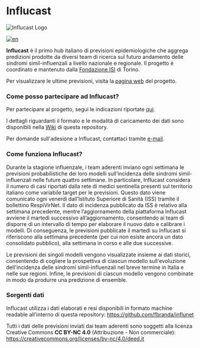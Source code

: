 # Influcast 

![Influcast Logo](https://github.com/Predizioni-Epidemiologiche-Italia/Influcast/blob/main/Influcast-logo.png)

[![en](https://img.shields.io/badge/lang-en-red.svg)](https://github.com/Predizioni-Epidemiologiche-Italia/Influcast/blob/main/README.en.md)

__Influcast__ è il primo hub italiano di previsioni epidemiologiche che aggrega predizioni prodotte da diversi team di ricerca sul futuro andamento delle sindromi simil-influenzali a livello nazionale e regionale. Il progetto è coordinato e mantenuto dalla [Fondazione ISI](https://www.isi.it/en/home) di Torino.

Per visualizzare le ultime previsioni, visita la [pagina web](https://influcast.org/it/) del progetto.

### Come posso partecipare ad Influcast?
Per partecipare al progetto, segui le indicazioni riportate [qui](https://github.com/Predizioni-Epidemiologiche-Italia/Influcast/wiki/Come-posso-partecipare-ad-Influcast%3F).

I dettagli riguardanti il formato e le modalità di caricamento dei dati sono disponibili nella [Wiki](https://github.com/Predizioni-Epidemiologiche-Italia/Influcast/wiki) di questa repository.

Per domande sull'adesione a Influcast, contattaci tramite [e-mail](mailto:influcast@isi.it).

### Come funziona Influcast? 
Durante la stagione influenzale, i team aderenti inviano ogni settimana le previsioni probabilistiche dei loro modelli sull’incidenza delle sindromi simil-influenzali nelle future quattro settimane. In particolare, Influcast considera il numero di casi riportati dalla rete di medici sentinella presenti sul territorio italiano come variabile target per le previsioni. Questo dato viene comunicato ogni venerdì dall’Istituto Superiore di Sanità (ISS) tramite il bollettino RespiVirNet. Il dato di incidenza pubblicato da ISS è relativo alla settimana precedente, mentre l’aggiornamento della piattaforma Influcast avviene il martedì successivo all’aggiornamento, consentendo ai team di disporre di un intervallo di tempo per elaborare il nuovo dato e calibrare i modelli. Di conseguenza, le previsioni pubblicate il martedì su Influcast si riferiscono alla settimana precedente (per cui non esiste ancora un dato consolidato pubblico), alla settimana in corso e alle due successive.

Le previsioni dei singoli modelli vengono visualizzate insieme ai dati storici, consentendo di cogliere la prospettiva di ciascun modello sull'evoluzione dell'incidenza delle sindromi simil-influenzali nel breve termine in Italia e nelle sue regioni. Infine, le previsioni di ciascun modello vengono combinate in modo da produrre una predizione di ensemble.

### Sorgenti dati
Influcast utilizza i dati elaborati e resi disponibili in formato machine readable all'interno di questa repository: https://github.com/fbranda/influnet

Tutti i dati delle previsioni inviati dai team aderenti sono soggetti alla licenza Creative Commons __CC BY-NC 4.0__ (Attribuzione - Non commerciale): https://creativecommons.org/licenses/by-nc/4.0/deed.it
